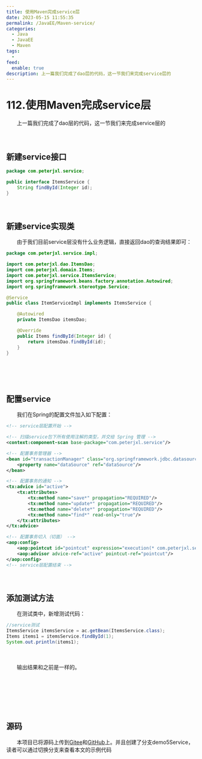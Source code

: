 ```yaml
---
title: 使用Maven完成service层
date: 2023-05-15 11:55:35
permalink: /JavaEE/Maven-service/
categories:
  - Java
  - JavaEE
  - Maven
tags:
  - 
feed:
  enable: true
description: 上一篇我们完成了dao层的代码，这一节我们来完成service层的
---
```

# 112.使用Maven完成service层

　　上一篇我们完成了dao层的代码，这一节我们来完成service层的
<!-- more -->
　　‍

## 新建service接口

```java
package com.peterjxl.service;

public interface ItemsService {
    String findById(Integer id);
}

```

　　‍

## 新建service实现类

　　由于我们目前service层没有什么业务逻辑，直接返回dao的查询结果即可：

```java
package com.peterjxl.service.impl;

import com.peterjxl.dao.ItemsDao;
import com.peterjxl.domain.Items;
import com.peterjxl.service.ItemsService;
import org.springframework.beans.factory.annotation.Autowired;
import org.springframework.stereotype.Service;

@Service
public class ItemServiceImpl implements ItemsService {

    @Autowired
    private ItemsDao itemsDao;

    @Override
    public Items findById(Integer id) {
        return itemsDao.findById(id);
    }
}

```

　　‍

　　‍

## 配置service

　　我们在Spring的配置文件加入如下配置：

```xml
<!-- service层配置开始 -->

<!-- 扫描service包下所有使用注解的类型，并交给 Spring 管理 -->
<context:component-scan base-package="com.peterjxl.service"/>

<!-- 配置事务管理器 -->
<bean id="transactionManager" class="org.springframework.jdbc.datasource.DataSourceTransactionManager">
    <property name="dataSource" ref="dataSource"/>
</bean>

<!-- 配置事务的通知 -->
<tx:advice id="active">
    <tx:attributes>
        <tx:method name="save*" propagation="REQUIRED"/>
        <tx:method name="update*" propagation="REQUIRED"/>
        <tx:method name="delete*" propagation="REQUIRED"/>
        <tx:method name="find*" read-only="true"/>
    </tx:attributes>
</tx:advice>

<!-- 配置事务切入（切面） -->
<aop:config>
    <aop:pointcut id="pointcut" expression="execution(* com.peterjxl.service.impl.*.*(..))"/>
    <aop:advisor advice-ref="active" pointcut-ref="pointcut"/>
</aop:config>
<!-- service层配置结束 -->
```

　　‍

## 添加测试方法

　　在测试类中，新增测试代码：

```Java
//service测试
ItemsService itemsService = ac.getBean(ItemsService.class);
Items items1 = itemsService.findById(1);
System.out.println(items1);
```

　　‍

　　输出结果和之前是一样的。

　　‍

　　‍

　　‍

## 源码

　　本项目已将源码上传到[Gitee](https://gitee.com/peterjxl/LearnJavaMaven)和[GitHub](https://github.com/Peter-JXL/LearnJavaMaven)上。并且创建了分支demo5Service，读者可以通过切换分支来查看本文的示例代码

　　‍

